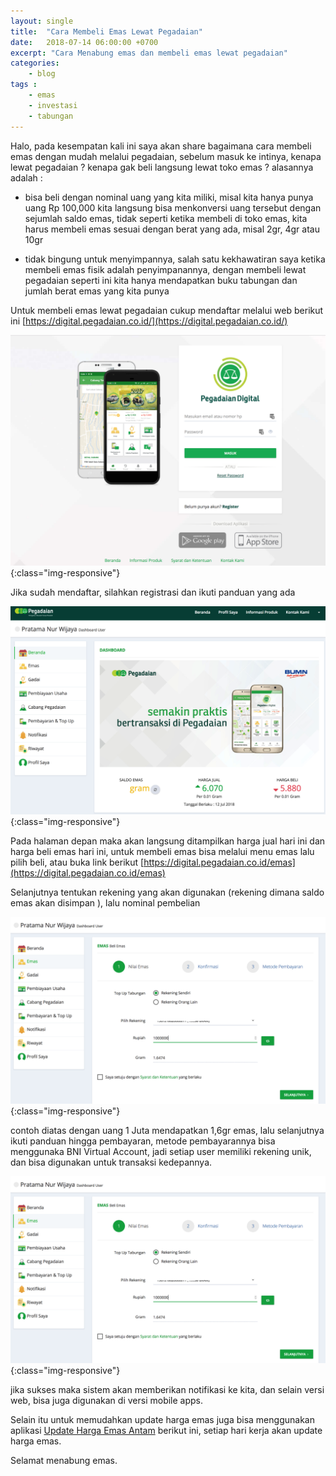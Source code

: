 ```yaml
---
layout: single
title:  "Cara Membeli Emas Lewat Pegadaian"
date:   2018-07-14 06:00:00 +0700
excerpt: "Cara Menabung emas dan membeli emas lewat pegadaian"
categories: 
    - blog
tags : 
	- emas
	- investasi
	- tabungan
---
```


Halo, pada kesempatan kali ini saya akan share bagaimana cara membeli emas dengan mudah melalui pegadaian, sebelum masuk ke intinya, kenapa lewat pegadaian ? kenapa gak beli langsung lewat toko emas ? alasannya adalah :

- bisa beli dengan nominal uang yang kita miliki, misal kita hanya punya uang Rp 100,000 kita langsung bisa menkonversi uang tersebut dengan sejumlah saldo emas, tidak seperti ketika membeli di toko emas, kita harus membeli emas sesuai dengan berat yang ada, misal 2gr, 4gr atau 10gr

- tidak bingung untuk menyimpannya, salah satu kekhawatiran saya ketika membeli emas fisik adalah penyimpanannya, dengan membeli lewat pegadaian seperti ini kita hanya mendapatkan buku tabungan dan jumlah berat emas yang kita punya

Untuk membeli emas lewat pegadaian cukup mendaftar melalui web berikut ini [https://digital.pegadaian.co.id/](https://digital.pegadaian.co.id/)

![Cara Membeli Emas](/assets/images/pegadaian/pegadaian_1.png){:class="img-responsive"}

Jika sudah mendaftar, silahkan registrasi dan ikuti panduan yang ada

![Cara Membeli Emas](/assets/images/pegadaian/pegadaian_2.png){:class="img-responsive"}

Pada halaman depan maka akan langsung ditampilkan harga jual hari ini dan harga beli emas hari ini, untuk membeli emas bisa melalui menu emas lalu pilih beli, atau buka link berikut [https://digital.pegadaian.co.id/emas](https://digital.pegadaian.co.id/emas)

Selanjutnya tentukan rekening yang akan digunakan (rekening dimana saldo emas akan disimpan ), lalu nominal pembelian

![Cara Membeli Emas](/assets/images/pegadaian/pegadaian_3.png){:class="img-responsive"}

contoh diatas dengan uang 1 Juta mendapatkan 1,6gr emas, lalu selanjutnya ikuti panduan hingga pembayaran, metode pembayarannya bisa menggunaka BNI Virtual Account, jadi setiap user memiliki rekening unik, dan bisa digunakan untuk transaksi kedepannya.


![Cara Membeli Emas](/assets/images/pegadaian/pegadaian_3.png){:class="img-responsive"}


jika sukses maka sistem akan memberikan notifikasi ke kita, dan selain versi web, bisa juga digunakan di versi mobile apps. 

Selain itu untuk memudahkan update harga emas juga bisa menggunakan aplikasi [Update Harga Emas Antam](http://bit.ly/updatehargaemasantam) berikut ini, setiap hari kerja akan update harga emas.

Selamat menabung emas.

